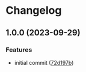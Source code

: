 # Changelog

## 1.0.0 (2023-09-29)


### Features

* initial commit ([72d197b](https://github.com/willothy/wrangler.nvim/commit/72d197bda7e517fae25359b6eb88cf196bac75fd))
